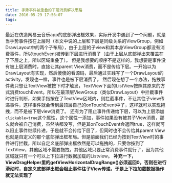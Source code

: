 ```yaml
---
title: 手势事件被重叠的下层消费解决思路
date: 2016-05-29 17:56:07
tags:
---
```


最近在仿造网易云音乐app的底部弹出框效果，实际开发中遇到了一个问题，就是当手势事件按在上层时（本文中说的上层和下层是同级关系的ViewGroup，例如DrawLayout中的两个子布局），由于上层的子view和其本身ViewGroup都没有消费事件，所以touchEvent被传到下层进行消费了（由于上层从底部弹出来覆盖在了下层之上，所以区域重叠了）。
但是我想要的顺序不是这样的，我想要是事件没有被上层消费时，直接让其parent View消费，而不是传给下层。一开始以为DrawLayout有实现，然后傻傻的看源码，最后通过实践写了一个DrawLayout的activity，发现也一样，事件也是被下层消费了。
然后现在想了一个办法，拖拽事件我只想让TextView被按下时才触发，TextView下面的ListView按照其原来的方式消费touchEvent。所以在最顶层ViewGroup（类似DrawLayout）中拦截事件时进行判断，如果手指按在了TextView区域内，则拦截事件，不让其往子view传递事件，这样事件就会传到最顶层自己的onTouchEvent中了，这样就可以实现拖拽，而不是被下层view消费了。
还有为了阻止事件传递给下层，可以为上层添加`clickable=true`这个属性，这个属性一添加，事件如果没有被其子View消费，那么就会被自己消费，虽然啥都没写，但是其onTouchEvent会返回true，这样就可以阻止事件继续传递，于是就不会传给下层了，但同时也不会传给其parent View也就是自定义的那个底部弹出框布局。但是前面我们已经为按到TextView时的事件进行拦截，所以自定义底部弹出框依然是可以拖拽的，只要你按到了TextView，其他区域不需要拖拽，其他区域只要正常消费事件就行了，因为其他区域就只有一个可以上下拉进行数据加载的Listview。
**补充一下，ViewDragHelper里的getViewHorizontalDragRange()必须返回0，否则在进行滑动时，自定义底部弹出框会阻止事件往子View传递，于是上下拉加载数据操作就无法实现了**